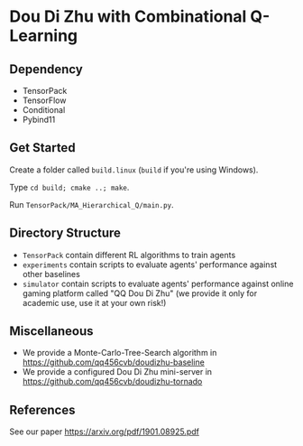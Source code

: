 # Dou Di Zhu with Combinational Q-Learning
## Dependency
* TensorPack
* TensorFlow
* Conditional
* Pybind11
## Get Started
Create a folder called `build.linux` (`build` if you're using Windows).

Type `cd build; cmake ..; make`. 

Run `TensorPack/MA_Hierarchical_Q/main.py`.
## Directory Structure
* `TensorPack` contain different RL algorithms to train agents
* `experiments` contain scripts to evaluate agents' performance against other baselines
* `simulator` contain scripts to evaluate agents' performance against online gaming platform called "QQ Dou Di Zhu" (we provide it only for academic use, use it at your own risk!)
## Miscellaneous
* We provide a Monte-Carlo-Tree-Search algorithm in https://github.com/qq456cvb/doudizhu-baseline
* We provide a configured Dou Di Zhu mini-server in https://github.com/qq456cvb/doudizhu-tornado
## References
See our paper https://arxiv.org/pdf/1901.08925.pdf
